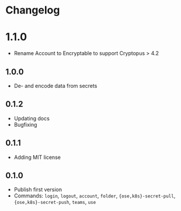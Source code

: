 # Changelog

# 1.1.0

- Rename Account to Encryptable to support Cryptopus > 4.2

## 1.0.0

- De- and encode data from secrets

## 0.1.2

- Updating docs
- Bugfixing

## 0.1.1

- Adding MIT license

## 0.1.0

- Publish first version
- Commands: `login`, `logout`, `account`, `folder`, `{ose,k8s}-secret-pull`, `{ose,k8s}-secret-push`, `teams`, `use`
